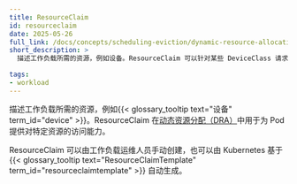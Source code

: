 ```yaml
---
title: ResourceClaim
id: resourceclaim
date: 2025-05-26
full_link: /docs/concepts/scheduling-eviction/dynamic-resource-allocation/#resourceclaims-templates
short_description: >
  描述工作负载所需的资源，例如设备。ResourceClaim 可以针对某些 DeviceClass 请求设备。

tags:
- workload
---
```

<!--
title: ResourceClaim
id: resourceclaim
date: 2025-05-26
full_link: /docs/concepts/scheduling-eviction/dynamic-resource-allocation/#resourceclaims-templates
short_description: >
  Describes the resources that a workload needs, such as devices. ResourceClaims
  can request devices from DeviceClasses.

tags:
- workload
-->

<!--
Describes the resources that a workload needs, such as
{{< glossary_tooltip text="devices" term_id="device" >}}. ResourceClaims are
used in
[dynamic resource allocation (DRA)](/docs/concepts/scheduling-eviction/dynamic-resource-allocation/)
to provide Pods with access to a specific resource.
-->
描述工作负载所需的资源，例如{{< glossary_tooltip text="设备" term_id="device" >}}。ResourceClaim
在[动态资源分配（DRA）](/zh-cn/docs/concepts/scheduling-eviction/dynamic-resource-allocation/)中用于为
Pod 提供对特定资源的访问能力。

<!--more-->

<!--
ResourceClaims can be created by workload operators or generated by Kubernetes
based on a
{{< glossary_tooltip text="ResourceClaimTemplate" term_id="resourceclaimtemplate" >}}.
-->
ResourceClaim 可以由工作负载运维人员手动创建，也可以由 Kubernetes 基于
{{< glossary_tooltip text="ResourceClaimTemplate" term_id="resourceclaimtemplate" >}}
自动生成。
